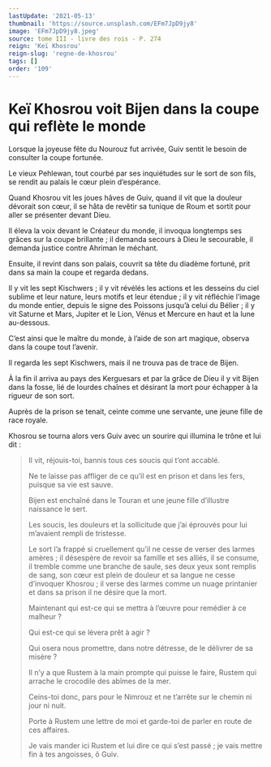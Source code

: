 ```yaml
---
lastUpdate: '2021-05-13'
thumbnail: 'https://source.unsplash.com/EFm7JpD9jy8'
image: 'EFm7JpD9jy8.jpeg'
source: tome III - livre des rois - P. 274
reign: 'Keï Khosrou'
reign-slug: 'regne-de-khosrou'
tags: []
order: '109'
---
```


# Keï Khosrou voit Bijen dans la coupe qui reflète le monde

Lorsque la joyeuse fête du Nourouz fut arrivée, Guiv sentit le besoin de consulter la coupe fortunée.

Le vieux Pehlewan, tout courbé par ses inquiétudes sur le sort de son fils, se rendit au palais le cœur plein d’espérance.

Quand Khosrou vit les joues hâves de Guiv, quand il vit que la douleur dévorait son cœur, il se hâta de revêtir sa tunique de Roum et sortit pour aller se présenter devant Dieu.

Il éleva la voix devant le Créateur du monde, il invoqua longtemps ses grâces sur la coupe brillante ; il demanda secours à Dieu le secourable, il demanda justice contre Ahriman le méchant.

Ensuite, il revint dans son palais, couvrit sa tête du diadème fortuné, prit dans sa main la coupe et regarda dedans.

Il y vit les sept Kischwers ; il y vit révélés les actions et les desseins du ciel sublime et leur nature, leurs motifs et leur étendue ; il y vit réfléchie l’image du monde entier, depuis le signe des Poissons jusqu’à celui du Bélier ; il y vit Saturne et Mars, Jupiter et le Lion, Vénus et Mercure en haut et la lune au-dessous.

C’est ainsi que le maître du monde, à l’aide de son art magique, observa dans la coupe tout l’avenir.

Il regarda les sept Kischwers, mais il ne trouva pas de trace de Bijen.

À la fin il arriva au pays des Kerguesars et par la grâce de Dieu il y vit Bijen dans la fosse, lié de lourdes chaînes et désirant la mort pour échapper à la rigueur de son sort.

Auprès de la prison se tenait, ceinte comme une servante, une jeune fille de race royale.

Khosrou se tourna alors vers Guiv avec un sourire qui illumina le trône et lui dit :

> Il vit, réjouis-toi, bannis tous ces soucis qui t’ont accablé.
>
> Ne te laisse pas affliger de ce qu’il est en prison et dans les fers, puisque sa vie est sauve.
>
> Bijen est enchaîné dans le Touran et une jeune fille d’illustre naissance le sert.
>
> Les soucis, les douleurs et la sollicitude que j’ai éprouvés pour lui m’avaient rempli de tristesse.
>
> Le sort l’a frappé si cruellement qu’il ne cesse de verser des larmes amères ; il désespère de revoir sa famille et ses alliés, il se consume, il tremble comme une branche de saule, ses deux yeux sont remplis de sang, son cœur est plein de douleur et sa langue ne cesse d’invoquer Khosrou ; il verse des larmes comme un nuage printanier et dans sa prison il ne désire que la mort.
>
> Maintenant qui est-ce qui se mettra à l’œuvre pour remédier à ce malheur ?
>
> Qui est-ce qui se lèvera prêt à agir ?
>
> Qui osera nous promettre, dans notre détresse, de le délivrer de sa misère ?
>
> Il n’y a que Rustem à la main prompte qui puisse le faire, Rustem qui arrache le crocodile des abîmes de la mer.
>
> Ceins-toi donc, pars pour le Nimrouz et ne t’arrête sur le chemin ni jour ni nuit.
>
> Porte à Rustem une lettre de moi et garde-toi de parler en route de ces affaires.
>
> Je vais mander ici Rustem et lui dire ce qui s’est passé ; je vais mettre fin à tes angoisses, ô Guiv.

